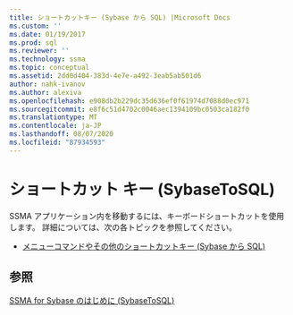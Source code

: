 ```yaml
---
title: ショートカットキー (Sybase から SQL) |Microsoft Docs
ms.custom: ''
ms.date: 01/19/2017
ms.prod: sql
ms.reviewer: ''
ms.technology: ssma
ms.topic: conceptual
ms.assetid: 2dd0d404-383d-4e7e-a492-3eab5ab501d6
author: nahk-ivanov
ms.author: alexiva
ms.openlocfilehash: e908db2b229dc35d636ef0f61974d7088d0ec971
ms.sourcegitcommit: e8f6c51d4702c0046aec1394109bc0503ca182f0
ms.translationtype: MT
ms.contentlocale: ja-JP
ms.lasthandoff: 08/07/2020
ms.locfileid: "87934593"
---
```

# <a name="shortcut-keyssybase-to-sql"></a>ショートカット キー (SybaseToSQL)
SSMA アプリケーション内を移動するには、キーボードショートカットを使用します。 詳細については、次の各トピックを参照してください。  
  
-   [メニューコマンドやその他のショートカットキー &#40;Sybase から SQL&#41;](../../ssma/sybase/menu-commands-and-other-shortcut-keys-sybase-to-sql.md)  
  
## <a name="see-also"></a>参照  
[SSMA for Sybase のはじめに &#40;SybaseToSQL&#41;](../../ssma/sybase/getting-started-with-ssma-for-sybase-sybasetosql.md)  
  
